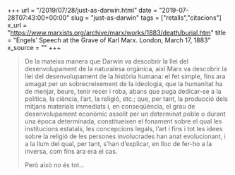 +++
url = "/2019/07/28/just-as-darwin.html"
date = "2019-07-28T07:43:00+00:00"
slug = "just-as-darwin"
tags = ["retalls","citacions"]
x_url = "https://www.marxists.org/archive/marx/works/1883/death/burial.htm"
title = "Engels’ Speech at the Grave of Karl Marx. London, March 17, 1883"
x_source = ""
+++

> De la mateixa manera que Darwin va descobrir la llei del desenvolupament de la naturalesa orgànica, així Marx va descobrir la llei del desenvolupament de la història humana: el fet simple, fins ara amagat per un sobrecreixement de la ideologia, que la humanitat ha de menjar, beure, tenir recer i roba, abans que puga dedicar-se a la política, la ciència, l’art, la religió, etc.; que, per tant, la producció dels mitjans materials immediats i, en conseqüència, el grau de desenvolupament econòmic assolit per un determinat poble o durant una època determinada, constitueixen el fonament sobre el qual les institucions estatals, les concepcions legals, l’art i fins i tot les idees sobre la religió de les persones involucrades han anat evolucionant, i a la llum del qual, per tant, s’han d’explicar, en lloc de fer-ho a la inversa, com fins ara era el cas.
> 
> Però això no és tot…
